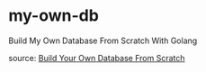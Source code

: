 # my-own-db
 Build My Own Database From Scratch With Golang

source: [Build Your Own Database From Scratch](https://build-your-own.org/database/)